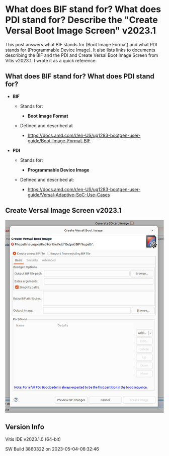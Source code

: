 # What does BIF stand for? What does PDI stand for? Describe the "Create Versal Boot Image Screen" v2023.1

This post answers what BIF stands for (Boot Image Format) and what PDI stands for (Programmable Device Image). It also lists links to documents describing the BIF and the PDI and Create Versal Boot Image Screen from Vitis v2023.1. I wrote it as a quick reference.

## What does BIF stand for? What does PDI stand for?

-   **BIF**
    
    -   Stands for:
        
        -   **Boot Image Format**
        
    -   Defined and described at
        
        -   [<u><span>https://docs.amd.com/r/en-US/ug1283-bootgen-user-guide/Boot-Image-Format-BIF</span></u>](https://docs.amd.com/r/en-US/ug1283-bootgen-user-guide/Boot-Image-Format-BIF)
    
-   **PDI**
    
    -   Stands for:
        
        -   **Programmable Device Image**
        
    -   Defined and described at:
        
        -   [<u><span>https://docs.amd.com/r/en-US/ug1283-bootgen-user-guide/Versal-Adaptive-SoC-Use-Cases</span></u>](https://docs.amd.com/r/en-US/ug1283-bootgen-user-guide/Versal-Adaptive-SoC-Use-Cases)
            

## Create Versal Image Screen v2023.1

![create_versal_image_screen_v2023_1](create_versal_image_screen_v2023_1.png)

## Version Info

Vitis IDE v2023.1.0 (64-bit)

SW Build 3860322 on 2023-05-04-06:32:46